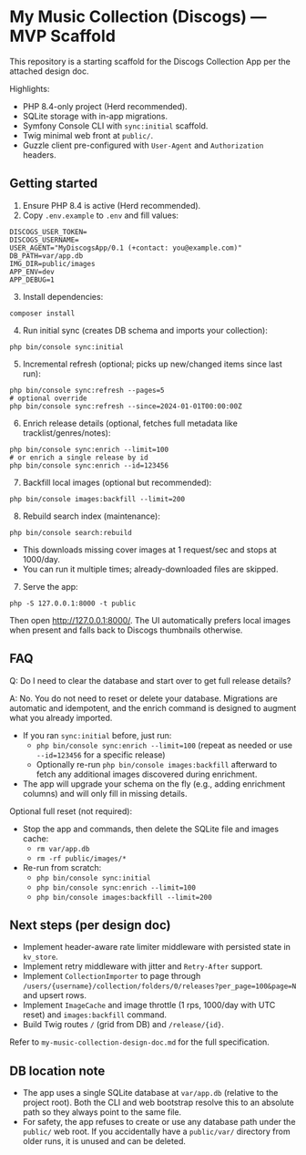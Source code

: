 # My Music Collection (Discogs) — MVP Scaffold

This repository is a starting scaffold for the Discogs Collection App per the attached design doc.

Highlights:
- PHP 8.4-only project (Herd recommended).
- SQLite storage with in-app migrations.
- Symfony Console CLI with `sync:initial` scaffold.
- Twig minimal web front at `public/`.
- Guzzle client pre-configured with `User-Agent` and `Authorization` headers.

## Getting started

1) Ensure PHP 8.4 is active (Herd recommended).
2) Copy `.env.example` to `.env` and fill values:

```
DISCOGS_USER_TOKEN=
DISCOGS_USERNAME=
USER_AGENT="MyDiscogsApp/0.1 (+contact: you@example.com)"
DB_PATH=var/app.db
IMG_DIR=public/images
APP_ENV=dev
APP_DEBUG=1
```

3) Install dependencies:

```
composer install
```

4) Run initial sync (creates DB schema and imports your collection):

```
php bin/console sync:initial
```

5) Incremental refresh (optional; picks up new/changed items since last run):

```
php bin/console sync:refresh --pages=5
# optional override
php bin/console sync:refresh --since=2024-01-01T00:00:00Z
```

6) Enrich release details (optional, fetches full metadata like tracklist/genres/notes):

```
php bin/console sync:enrich --limit=100
# or enrich a single release by id
php bin/console sync:enrich --id=123456
```

7) Backfill local images (optional but recommended):

```
php bin/console images:backfill --limit=200
```

8) Rebuild search index (maintenance):

```
php bin/console search:rebuild
```

- This downloads missing cover images at 1 request/sec and stops at 1000/day.
- You can run it multiple times; already-downloaded files are skipped.

7) Serve the app:

```
php -S 127.0.0.1:8000 -t public
```

Then open http://127.0.0.1:8000/. The UI automatically prefers local images when present and falls back to Discogs thumbnails otherwise.

## FAQ

Q: Do I need to clear the database and start over to get full release details?

A: No. You do not need to reset or delete your database. Migrations are automatic and idempotent, and the enrich command is designed to augment what you already imported.

- If you ran `sync:initial` before, just run:
  - `php bin/console sync:enrich --limit=100` (repeat as needed or use `--id=123456` for a specific release)
  - Optionally re-run `php bin/console images:backfill` afterward to fetch any additional images discovered during enrichment.
- The app will upgrade your schema on the fly (e.g., adding enrichment columns) and will only fill in missing details.

Optional full reset (not required):
- Stop the app and commands, then delete the SQLite file and images cache:
  - `rm var/app.db`
  - `rm -rf public/images/*`
- Re-run from scratch:
  - `php bin/console sync:initial`
  - `php bin/console sync:enrich --limit=100`
  - `php bin/console images:backfill --limit=200`

## Next steps (per design doc)
- Implement header-aware rate limiter middleware with persisted state in `kv_store`.
- Implement retry middleware with jitter and `Retry-After` support.
- Implement `CollectionImporter` to page through `/users/{username}/collection/folders/0/releases?per_page=100&page=N` and upsert rows.
- Implement `ImageCache` and image throttle (1 rps, 1000/day with UTC reset) and `images:backfill` command.
- Build Twig routes `/` (grid from DB) and `/release/{id}`.

Refer to `my-music-collection-design-doc.md` for the full specification.


## DB location note
- The app uses a single SQLite database at `var/app.db` (relative to the project root). Both the CLI and web bootstrap resolve this to an absolute path so they always point to the same file.
- For safety, the app refuses to create or use any database path under the `public/` web root. If you accidentally have a `public/var/` directory from older runs, it is unused and can be deleted.

